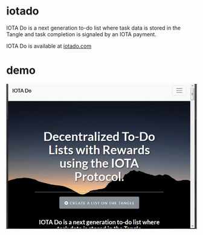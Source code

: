 # iotado
IOTA Do is a next generation to-do list where task data is stored in the Tangle
and task completion is signaled by an IOTA payment.

IOTA Do is available at [iotado.com](https://iotado.com)

# demo
![alt text](https://github.com/crypto5000/iotado/blob/master/src/demo1.gif "Demo")
